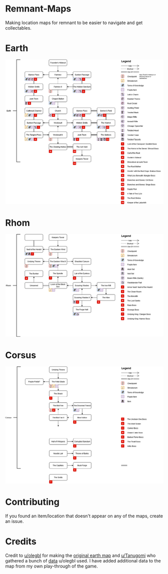 # Remnant-Maps
Making location maps for remnant to be easier to navigate and get collectables.

# Earth
![Earth Map Image](./Earth/EarthMap.png)
# Rhom
![Rhom Map Image](./Rhom/RhomMap.png)
# Corsus
![Corsus Map Image](./Corsus/CorsusMap.png)

# Contributing
If you found an item/location that doesn't appear on any of the maps, create an issue.

# Credits
Credit to [u/olegbl](https://www.reddit.com/user/olegbl/) for making the [original earth map](https://www.reddit.com/r/remnantgame/comments/cwdzsd/area_map_of_earth/) and [u/Tanugomi](https://www.reddit.com/user/Tanugomi/) who gathered a bunch of [data](https://www.reddit.com/r/remnantgame/comments/csm1dt/earth_events_and_dungeon_locations/) u/olegbl used. I have added additional data to the map from my own play-through of the game.
